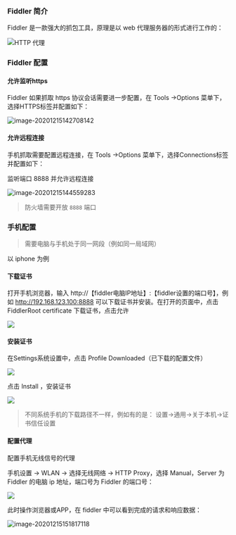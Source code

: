 ### Fiddler 简介

Fiddler 是一款强大的抓包工具，原理是以 web 代理服务器的形式进行工作的：

![HTTP 代理](https://img-note.langyastudio.com/20201215140122.png?x-oss-process=style/watermark)



### Fiddler 配置

#### 允许监听https

Fiddler 如果抓取 https 协议会话需要进一步配置，在 Tools ->Options 菜单下，选择HTTPS标签并配置如下：

![image-20201215142708142](https://img-note.langyastudio.com/20201215142708.png?x-oss-process=style/watermark)



#### 允许远程连接

手机抓取需要配置远程连接，在 Tools ->Options 菜单下，选择Connections标签并配置如下：

监听端口 8888 并允许远程连接

![image-20201215144559283](https://img-note.langyastudio.com/20201215144559.png?x-oss-process=style/watermark)

> 防火墙需要开放 `8888` 端口



### 手机配置

> 需要电脑与手机处于同一网段（例如同一局域网）

以 iphone 为例

#### 下载证书

打开手机浏览器，输入 http://【fiddler电脑IP地址】:【fiddler设置的端口号】，例如 http://192.168.123.100:8888 可以下载证书并安装。在打开的页面中，点击 FiddlerRoot certificate 下载证书，点击允许

![](https://img-note.langyastudio.com/20201215160204.png?x-oss-process=style/watermark)



#### 安装证书

在Settings系统设置中，点击 Profile Downloaded（已下载的配置文件） 

![](https://img-note.langyastudio.com/20201215160235.png?x-oss-process=style/watermark)



点击 Install ，安装证书

![](https://img-note.langyastudio.com/20201215160302.png?x-oss-process=style/watermark)

> 不同系统手机的下载路径不一样，例如有的是： 设置->通用->关于本机->证书信任设置



#### 配置代理

配置手机无线信号的代理

手机设置 -> WLAN -> 选择无线网络 -> HTTP Proxy，选择 Manual，Server 为 Fiddler 的电脑 ip 地址，端口号为 Fiddler 的端口号：

![](https://img-note.langyastudio.com/20201215160328.png?x-oss-process=style/watermark)



此时操作浏览器或APP，在 fiddler 中可以看到完成的请求和响应数据：

![image-20201215151817118](https://img-note.langyastudio.com/20201215151817.png?x-oss-process=style/watermark)











